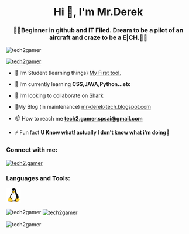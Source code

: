 <h1 align="center">Hi 👋, I'm Mr.Derek</h1>
<h3 align="center">👨‍💻Beginner in github and IT Filed. Dream to be a pilot of an aircraft and craze to be a E|CH.👨‍💻</h3>

<p align="left"> <img src="https://komarev.com/ghpvc/?username=tech2gamer&label=Profile%20views&color=0e75b6&style=flat" alt="tech2gamer" /> </p>

<p align="left"> <a href="https://github.com/ryo-ma/github-profile-trophy"><img src="https://github-profile-trophy.vercel.app/?username=tech2gamer" alt="tech2gamer" /></a> </p>

- 🔭 I’m Student (learning things) [My First tool.](https://github.com/tech2gamer/shorturl)

- 🌱 I’m currently learning **CSS,JAVA,Python...etc**

- 👯 I’m looking to collaborate on [Shark](https://github.com/Bhaviktutorials/shark)

- 🛑My Blog (in maintenance) [mr-derek-tech.blogspot.com](mr-derek-tech.blogspot.com)

- 📫 How to reach me **tech2.gamer.spsai@gmail.com**

- ⚡ Fun fact **U Know what! actually I don't know what i'm doing🤣**

<h3 align="left">Connect with me:</h3>
<p align="left">
<a href="https://instagram.com/tech2.gamer" target="blank"><img align="center" src="https://raw.githubusercontent.com/rahuldkjain/github-profile-readme-generator/master/src/images/icons/Social/instagram.svg" alt="tech2.gamer" height="30" width="40" /></a>
</p>

<h3 align="left">Languages and Tools:</h3>
<p align="left"> <a href="https://www.linux.org/" target="_blank"> <img src="https://raw.githubusercontent.com/devicons/devicon/master/icons/linux/linux-original.svg" alt="linux" width="40" height="40"/> </a> </p>

<p><img align="left" src="https://github-readme-stats.vercel.app/api/top-langs?username=tech2gamer&show_icons=true&locale=en&layout=compact" alt="tech2gamer" /></p>

<p>&nbsp;<img align="center" src="https://github-readme-stats.vercel.app/api?username=tech2gamer&show_icons=true&locale=en" alt="tech2gamer" /></p>

<p><img align="center" src="https://github-readme-streak-stats.herokuapp.com/?user=tech2gamer&" alt="tech2gamer" /></p>

